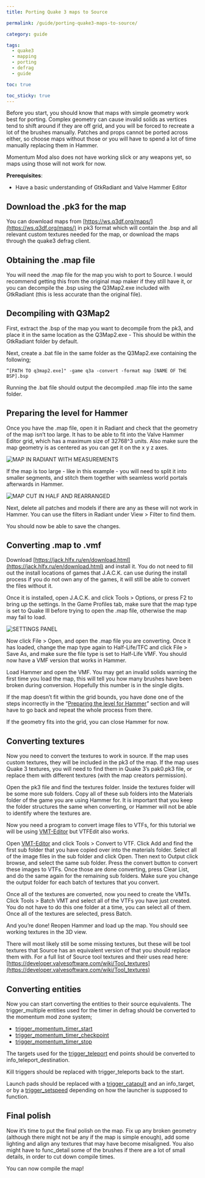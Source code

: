 ```yaml
---
title: Porting Quake 3 maps to Source

permalink: /guide/porting-quake3-maps-to-source/

category: guide

tags:
  - quake3
  - mapping
  - porting
  - defrag
  - guide  

toc: true

toc_sticky: true
---
```

Before you start, you should know that maps with simple geometry work best for porting. Complex geometry can cause invalid solids as vertices tend to shift around if they are off grid, and you will be forced to recreate a lot of the brushes manually. Patches and props cannot be ported across either, so choose maps without those or you will have to spend a lot of time manually replacing them in Hammer.

Momentum Mod also does not have working slick or any weapons yet, so maps using those will not work for now.

**Prerequisites**:
- Have a basic understanding of GtkRadiant and Valve Hammer Editor
 
## Download the .pk3 for the map 

You can download maps from [https://ws.q3df.org/maps/](https://ws.q3df.org/maps/) in pk3 format which will contain the .bsp and all relevant custom textures needed for the map, or download the maps through the quake3 defrag client.

## Obtaining the .map file
 
You will need the .map file for the map you wish to port to Source. I would recommend getting this from the original map maker if they still have it, or you can decompile the .bsp using the Q3Map2.exe included with GtkRadiant (this is less accurate than the original file).

## Decompiling with Q3Map2 

First, extract the .bsp of the map you want to decompile from the pk3, and place it in the same location as the Q3Map2.exe - This should be within the GtkRadiant folder by default.

Next, create a .bat file in the same folder as the Q3Map2.exe containing the following; 

`“[PATH TO q3map2.exe]" -game q3a -convert -format map [NAME OF THE BSP].bsp`

Running the .bat file should output the decompiled .map file into the same folder. 

## Preparing the level for Hammer

Once you have the .map file, open it in Radiant and check that the geometry of the map isn’t too large. It has to be able to fit into the Valve Hammer Editor grid, which has a maximum size of 32768^3 units. Also make sure the map geometry is as centered as you can get it on the x y z axes. 

![MAP IN RADIANT WITH MEASUREMENTS](/assets/images/quake3_to_source_guide/MAP_IN_RADIANT_WITH_MEASUREMENTS.png)

If the map is too large - like in this example - you will need to split it into smaller segments, and stitch them together with seamless world portals afterwards in Hammer.

![MAP CUT IN HALF AND REARRANGED](/assets/images/quake3_to_source_guide/MAP_CUT_IN_HALF_AND_REARRANGED.png)

Next, delete all patches and models if there are any as these will not work in Hammer. You can use the filters in Radiant under View > Filter to find them.

You should now be able to save the changes.

## Converting .map to .vmf

Download [https://jack.hlfx.ru/en/download.html](https://jack.hlfx.ru/en/download.html) and install it. You do not need to fill out the install locations of games that J.A.C.K. can use during the install process if you do not own any of the games, it will still be able to convert the files without it.

Once it is installed, open J.A.C.K. and click Tools > Options, or press F2 to bring up the settings. In the Game Profiles tab, make sure that the map type is set to Quake III before trying to open the .map file, otherwise the map may fail to load.

![SETTINGS PANEL](/assets/images/quake3_to_source_guide/SETTINGS_PANEL.png)

Now click File > Open, and open the .map file you are converting. Once it has loaded, change the map type again to Half-Life/TFC and click File > Save As, and make sure the file type is set to Half-Life VMF. You should now have a VMF version that works in Hammer. 

Load Hammer and open the VMF. You may get an invalid solids warning the first time you load the map, this will tell you how many brushes have been broken during conversion. Hopefully this number is in the single digits. 

If the map doesn’t fit within the grid bounds, you have done one of the steps incorrectly in the “[Preparing the level for Hammer](/guide/porting-quake3-maps-to-source/#preparing-the-level-for-hammer)” section and will have to go back and repeat the whole process from there.

If the geometry fits into the grid, you can close Hammer for now.
 
## Converting textures

Now you need to convert the textures to work in source. If the map uses custom textures, they will be included in the pk3 of the map. If the map uses Quake 3 textures, you will need to find them in Quake 3’s pak0.pk3 file, or replace them with different textures (with the map creators permission). 

Open the pk3 file and find the textures folder. Inside the textures folder will be some more sub folders. Copy all of these sub folders into the Materials folder of the game you are using Hammer for. It is important that you keep the folder structures the same when converting, or Hammer will not be able to identify where the textures are.

Now you need a program to convert image files to VTFs, for this tutorial we will be using [VMT-Editor](https://gira-x.github.io/VMT-Editor/) but VTFEdit also works. 

Open [VMT-Editor](https://gira-x.github.io/VMT-Editor/) and click Tools > Convert to VTF. Click Add and find the first sub folder that you have copied over into the materials folder. Select all of the image files in the sub folder and click Open. Then next to Output click browse, and select the same sub folder. Press the convert button to convert these images to VTFs. Once those are done converting, press Clear List, and do the same again for the remaining sub folders. Make sure you change the output folder for each batch of textures that you convert. 

Once all of the textures are converted, now you need to create the VMTs. Click Tools > Batch VMT and select all of the VTFs you have just created. You do not have to do this one folder at a time, you can select all of them. Once all of the textures are selected, press Batch. 

And you’re done! Reopen Hammer and load up the map. You should see working textures in the 3D view.

There will most likely still be some missing textures, but these will be tool textures that Source has an equivalent version of that you should replace them with. For a full list of Source tool textures and their uses read here: [https://developer.valvesoftware.com/wiki/Tool_textures](https://developer.valvesoftware.com/wiki/Tool_textures)

## Converting entities

Now you can start converting the entities to their source equivalents. The trigger_multiple entities used for the timer in defrag should be converted to the momentum mod zone system; 
- [trigger_momentum_timer_start](/entity/trigger_momentum_timer_start/)
- [trigger_momentum_timer_checkpoint](/entity/trigger_momentum_timer_checkpoint/)
- [trigger_momentum_timer_stop](/entity/trigger_momentum_timer_stop/)

The targets used for the [trigger_teleport](/entity/trigger_teleport/) end points should be converted to info_teleport_destination.

Kill triggers should be replaced with trigger_teleports back to the start.

Launch pads should be replaced with a [trigger_catapult](/entity/trigger_catapult/) and an info_target, or by a [trigger_setspeed](/entity/trigger_setspeed/) depending on how the launcher is supposed to function.

## Final polish

Now it’s time to put the final polish on the map. Fix up any broken geometry (although there might not be any if the map is simple enough), add some lighting and align any textures that may have become misaligned. You also might have to func_detail some of the brushes if there are a lot of small details, in order to cut down compile times. 

You can now compile the map!
 
